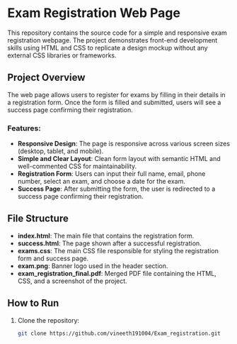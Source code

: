 # Exam Registration Web Page

This repository contains the source code for a simple and responsive exam registration webpage. The project demonstrates front-end development skills using HTML and CSS to replicate a design mockup without any external CSS libraries or frameworks.

## Project Overview

The web page allows users to register for exams by filling in their details in a registration form. Once the form is filled and submitted, users will see a success page confirming their registration.

### Features:
- **Responsive Design**: The page is responsive across various screen sizes (desktop, tablet, and mobile).
- **Simple and Clear Layout**: Clean form layout with semantic HTML and well-commented CSS for maintainability.
- **Registration Form**: Users can input their full name, email, phone number, select an exam, and choose a date for the exam.
- **Success Page**: After submitting the form, the user is redirected to a success page confirming their registration.

## File Structure

- **index.html**: The main file that contains the registration form.
- **success.html**: The page shown after a successful registration.
- **exams.css**: The main CSS file responsible for styling the registration form and success page.
- **exam.png**: Banner logo used in the header section.
- **exam_registration_final.pdf**: Merged PDF file containing the HTML, CSS, and a screenshot of the project.

## How to Run

1. Clone the repository:
   ```bash
   git clone https://github.com/vineeth191004/Exam_registration.git
